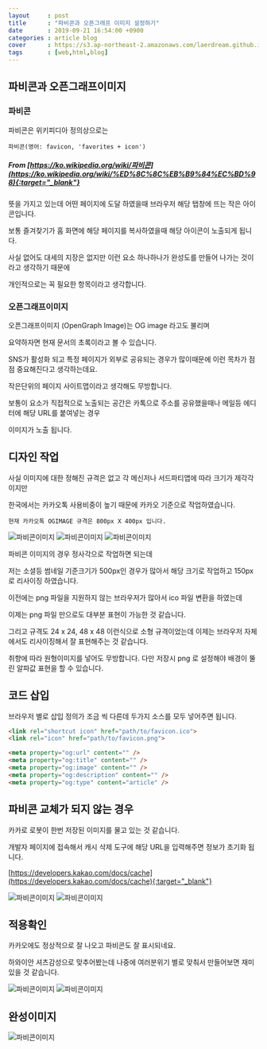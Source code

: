 ```yaml
---
layout     : post
title      : "파비콘과 오픈그래프 이미지 설정하기"
date       : 2019-09-21 16:54:00 +0900
categories : article blog
cover      : https://s3.ap-northeast-2.amazonaws.com/laerdream.github.io/cover/ogimage.jpg
tags       : [web,html,blog]
---
```



## 파비콘과 오픈그래프이미지

### 파비콘
파비콘은 위키피디아 정의상으로는

`파비콘(영어: favicon, 'favorites + icon')`
##### From [https://ko.wikipedia.org/wiki/파비콘](https://ko.wikipedia.org/wiki/%ED%8C%8C%EB%B9%84%EC%BD%98){:target="_blank"}


뜻을 가지고 있는데 어떤 페이지에 도달 하였을때 브라우저 해당 탭창에 뜨는 작은 아이콘입니다.

보통 즐겨찾기가 홈 화면에 해당 페이지를 복사하였을때 해당 아이콘이 노출되게 됩니다.

사실 없어도 대세의 지장은 없지만 이런 요소 하나하나가 완성도를 만들어 나가는 것이라고 생각하기 때문에

개인적으로는 꼭 필요한 항목이라고 생각합니다.

### 오픈그래프이미지

오픈그래프이미지 (OpenGraph Image)는 OG image 라고도 불리며

요약하자면 현재 문서의 초록이라고 볼 수 있습니다.

SNS가 활성화 되고 특정 페이지가 외부로 공유되는 경우가 많이때문에 이런 목차가 점점 중요해진다고 생각하는데요.

작은단위의 페이지 사이트맵이라고 생각해도 무방합니다.

보통이 요소가 직접적으로 노출되는 공간은 카톡으로 주소를 공유했을때나 메일등 에디터에 해당 URL를 붙여넣는 경우

이미지가 노출 됩니다.


## 디자인 작업

사실 이미지에 대한 정해진 규격은 없고 각 메신저나 서드파티앱에 따라 크기가 제각각이지만

한국에서는 카카오톡 사용비중이 높기 때문에 카카오 기준으로 작업하였습니다.

`현재 카카오톡 OGIMAGE 규격은 800px X 400px 입니다.`


![파비콘이미지](https://s3.ap-northeast-2.amazonaws.com/laerdream.github.io/2019-09-21/2019-09-21-favicon1.png)
![파비콘이미지](https://s3.ap-northeast-2.amazonaws.com/laerdream.github.io/2019-09-21/2019-09-21-favicon2.png)
![파비콘이미지](https://s3.ap-northeast-2.amazonaws.com/laerdream.github.io/2019-09-21/2019-09-21-favicon3.png)

파비콘 이미지의 경우 정사각으로 작업하면 되는데

저는 소셜등 썸네일 기준크기가 500px인 경우가 많아서 해당 크기로 작업하고 150px로 리사이징 하였습니다.

이전에는 png 파일을 지원하지 않는 브라우저가 많아서 ico 파일 변환을 하였는데

이제는 png 파일 만으로도 대부분 표현이 가능한 것 같습니다.

그리고 규격도 24 x 24, 48 x 48 이런식으로 소형 규격이었는데 이제는 브라우저 자체에서도 리사이징해서 잘 표현해주는 것 같습니다.

취향에 따라 원형이미지를 넣어도 무방합니다. 다만 저장시 png 로 설정해야 배경이 뚤린 알파값 표현을 할 수 있습니다.

## 코드 삽입

브라우저 별로 삽입 정의가 조금 씩 다른데 두가지 소스를 모두 넣어주면 됩니다.

```html
<link rel="shortcut icon" href="path/to/favicon.ico">
<link rel="icon" href="path/to/favicon.png">
```

```html
<meta property="og:url" content="" />
<meta property="og:title" content="" />
<meta property="og:image" content="" /> 
<meta property="og:description" content="" />
<meta property="og:type" content="article" />
```

## 파비콘 교체가 되지 않는 경우

카카로 로봇이 한번 저장된 이미지를 물고 있는 것 같습니다.

개발자 페이지에 접속해서 캐시 삭제 도구에 해당 URL을 입력해주면 정보가 초기화 됩니다.

[https://developers.kakao.com/docs/cache](https://developers.kakao.com/docs/cache){:target="_blank"}

![파비콘이미지](https://s3.ap-northeast-2.amazonaws.com/laerdream.github.io/2019-09-21/2019-09-21-favicon4.png)
![파비콘이미지](https://s3.ap-northeast-2.amazonaws.com/laerdream.github.io/2019-09-21/2019-09-21-favicon5.png)

## 적용확인

카카오에도 정상적으로 잘 나오고 파비콘도 잘 표시되네요.

하와이안 셔츠감성으로 맞추어봤는데 나중에 여러분위기 별로 맞춰서 만들어보면 재미있을 것 같습니다.

![파비콘이미지](https://s3.ap-northeast-2.amazonaws.com/laerdream.github.io/2019-09-21/2019-09-21-favicon6.png)
![파비콘이미지](https://s3.ap-northeast-2.amazonaws.com/laerdream.github.io/2019-09-21/2019-09-21-favicon8.png)

## 완성이미지

![파비콘이미지](https://s3.ap-northeast-2.amazonaws.com/laerdream.github.io/2019-09-21/2019-09-21-favicon7.png)